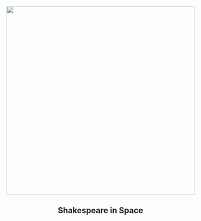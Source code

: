 
<p align="center"><img src="https://apod.nasa.gov/apod/image/2312/STScI-UranusJWSTcrop.png" width="500" height="500"></p>
<h2 align="center"> Shakespeare in Space </h2>
